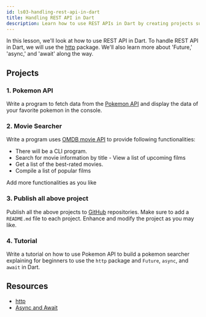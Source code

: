 ```yaml
---
id: ls03-handling-rest-api-in-dart
title: Handling REST API in Dart
description: Learn how to use REST APIs in Dart by creating projects such as Pokemon search, Movie search, and more. You will learn to use the http package and Future, async, and await in Dart.
---
```


In this lesson, we'll look at how to use REST API in Dart. To handle REST API in Dart, we will use the [http](https://pub.dev/packages/http) package. We'll also learn more about 'Future,' 'async,' and 'await' along the way.

## Projects

### 1. Pokemon API

Write a program to fetch data from the [Pokemon API](https://pokeapi.co/docs/v2) and display the data of your favorite pokemon in the console.

### 2. Movie Searcher

Write a program uses [OMDB movie API](https://developers.themoviedb.org/3) to provide following functionalities:

- There will be a CLI program.
- Search for movie information by title - View a list of upcoming films
- Get a list of the best-rated movies.
- Compile a list of popular films

Add more functionalities as you like

### 3. Publish all above project

Publish all the above projects to [GitHub](https://github.com) repositories. Make sure to add a `README.md` file to each project. Enhance and modify the project as you may like.

### 4. Tutorial

Write a tutorial on how to use Pokemon API to build a pokemon searcher explaining for beginners to use the `http` package and `Future`, `async`, and `await` in Dart.

## Resources

- [http](https://pub.dev/packages/http)
- [Async and Await](https://dart.dev/codelabs/async-await)
